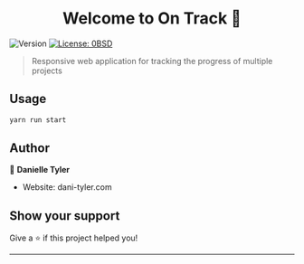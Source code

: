 <h1 align="center">Welcome to On Track 👋</h1>
<p>
  <img alt="Version" src="https://img.shields.io/badge/version-1.0.0-blue.svg?cacheSeconds=2592000" />
  <a href="#" target="_blank">
    <img alt="License: 0BSD" src="https://img.shields.io/badge/License-0BSD-yellow.svg" />
  </a>
</p>

> Responsive web application for tracking the progress of multiple projects

## Usage

```sh
yarn run start
```

## Author

👤 **Danielle Tyler**

-   Website: dani-tyler.com

## Show your support

Give a ⭐️ if this project helped you!

---
